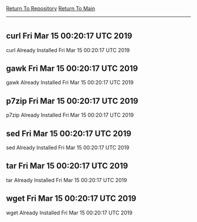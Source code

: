 [Return To Repository](https://github.com/deathbybandaid/piholeparser/)
[Return To Main](https://github.com/deathbybandaid/piholeparser/blob/master/RecentRunLogs/Mainlog.md)
____________________________________
# 
## curl Fri Mar 15 00:20:17 UTC 2019
curl Already Installed Fri Mar 15 00:20:17 UTC 2019
## gawk Fri Mar 15 00:20:17 UTC 2019
gawk Already Installed Fri Mar 15 00:20:17 UTC 2019
## p7zip Fri Mar 15 00:20:17 UTC 2019
p7zip Already Installed Fri Mar 15 00:20:17 UTC 2019
## sed Fri Mar 15 00:20:17 UTC 2019
sed Already Installed Fri Mar 15 00:20:17 UTC 2019
## tar Fri Mar 15 00:20:17 UTC 2019
tar Already Installed Fri Mar 15 00:20:17 UTC 2019
## wget Fri Mar 15 00:20:17 UTC 2019
wget Already Installed Fri Mar 15 00:20:17 UTC 2019
